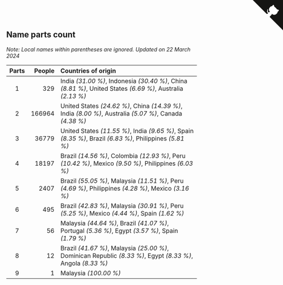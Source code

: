 ## Name parts count

*Note: Local names within parentheses are ignored.*
*Updated on 22 March 2024*

| Parts | People | Countries of origin |
| :--: | ---: | :--- |
| 1 | 329 | India *(31.00 %)*, Indonesia *(30.40 %)*, China *(8.81 %)*, United States *(6.69 %)*, Australia *(2.13 %)* |
| 2 | 166964 | United States *(24.62 %)*, China *(14.39 %)*, India *(8.00 %)*, Australia *(5.07 %)*, Canada *(4.38 %)* |
| 3 | 36779 | United States *(11.55 %)*, India *(9.65 %)*, Spain *(8.35 %)*, Brazil *(6.83 %)*, Philippines *(5.81 %)* |
| 4 | 18197 | Brazil *(14.56 %)*, Colombia *(12.93 %)*, Peru *(10.42 %)*, Mexico *(9.50 %)*, Philippines *(6.03 %)* |
| 5 | 2407 | Brazil *(55.05 %)*, Malaysia *(11.51 %)*, Peru *(4.69 %)*, Philippines *(4.28 %)*, Mexico *(3.16 %)* |
| 6 | 495 | Brazil *(42.83 %)*, Malaysia *(30.91 %)*, Peru *(5.25 %)*, Mexico *(4.44 %)*, Spain *(1.62 %)* |
| 7 | 56 | Malaysia *(44.64 %)*, Brazil *(41.07 %)*, Portugal *(5.36 %)*, Egypt *(3.57 %)*, Spain *(1.79 %)* |
| 8 | 12 | Brazil *(41.67 %)*, Malaysia *(25.00 %)*, Dominican Republic *(8.33 %)*, Egypt *(8.33 %)*, Angola *(8.33 %)* |
| 9 | 1 | Malaysia *(100.00 %)* |


<a href="https://github.com/jonatanklosko/wca_statistics" class="github-corner" aria-label="View source on Github"><svg width="80" height="80" viewBox="0 0 250 250" style="fill:#151513; color:#fff; position: absolute; top: 0; border: 0; right: 0;" aria-hidden="true"><path d="M0,0 L115,115 L130,115 L142,142 L250,250 L250,0 Z"></path><path d="M128.3,109.0 C113.8,99.7 119.0,89.6 119.0,89.6 C122.0,82.7 120.5,78.6 120.5,78.6 C119.2,72.0 123.4,76.3 123.4,76.3 C127.3,80.9 125.5,87.3 125.5,87.3 C122.9,97.6 130.6,101.9 134.4,103.2" fill="currentColor" style="transform-origin: 130px 106px;" class="octo-arm"></path><path d="M115.0,115.0 C114.9,115.1 118.7,116.5 119.8,115.4 L133.7,101.6 C136.9,99.2 139.9,98.4 142.2,98.6 C133.8,88.0 127.5,74.4 143.8,58.0 C148.5,53.4 154.0,51.2 159.7,51.0 C160.3,49.4 163.2,43.6 171.4,40.1 C171.4,40.1 176.1,42.5 178.8,56.2 C183.1,58.6 187.2,61.8 190.9,65.4 C194.5,69.0 197.7,73.2 200.1,77.6 C213.8,80.2 216.3,84.9 216.3,84.9 C212.7,93.1 206.9,96.0 205.4,96.6 C205.1,102.4 203.0,107.8 198.3,112.5 C181.9,128.9 168.3,122.5 157.7,114.1 C157.9,116.9 156.7,120.9 152.7,124.9 L141.0,136.5 C139.8,137.7 141.6,141.9 141.8,141.8 Z" fill="currentColor" class="octo-body"></path></svg></a><style>.github-corner:hover .octo-arm{animation:octocat-wave 560ms ease-in-out}@keyframes octocat-wave{0%,100%{transform:rotate(0)}20%,60%{transform:rotate(-25deg)}40%,80%{transform:rotate(10deg)}}@media (max-width:500px){.github-corner:hover .octo-arm{animation:none}.github-corner .octo-arm{animation:octocat-wave 560ms ease-in-out}}</style>
